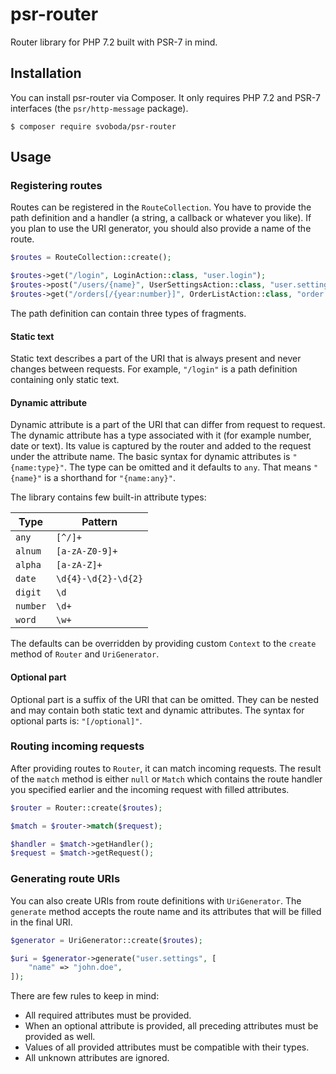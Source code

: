 # psr-router

Router library for PHP 7.2 built with PSR-7 in mind.

## Installation

You can install psr-router via Composer. It only requires PHP 7.2 and PSR-7
interfaces (the `psr/http-message` package).

```
$ composer require svoboda/psr-router
```

## Usage

### Registering routes

Routes can be registered in the `RouteCollection`. You have to provide the path
definition and a handler (a string, a callback or whatever you like). If you
plan to use the URI generator, you should also provide a name of the route.

```php
$routes = RouteCollection::create();

$routes->get("/login", LoginAction::class, "user.login");
$routes->post("/users/{name}", UserSettingsAction::class, "user.settings");
$routes->get("/orders[/{year:number}]", OrderListAction::class, "order.list");
```

The path definition can contain three types of fragments.

#### Static text

Static text describes a part of the URI that is always present and never
changes between requests. For example, `"/login"` is a path definition
containing only static text.

#### Dynamic attribute

Dynamic attribute is a part of the URI that can differ from request to request.
The dynamic attribute has a type associated with it (for example number, date 
or text). Its value is captured by the router and added to the request under 
the attribute name. The basic syntax for dynamic attributes is `"{name:type}"`.
The type can be omitted and it defaults to `any`. That means `"{name}"` is a
shorthand for `"{name:any}"`.

The library contains few built-in attribute types:

| Type     | Pattern             |
|----------|---------------------|
| `any`    | `[^/]+`             |
| `alnum`  | `[a-zA-Z0-9]+`      |
| `alpha`  | `[a-zA-Z]+`         |
| `date`   | `\d{4}-\d{2}-\d{2}` |
| `digit`  | `\d`                |
| `number` | `\d+`               |
| `word`   | `\w+`               |

The defaults can be overridden by providing custom `Context` to the `create` 
method of `Router` and `UriGenerator`.

#### Optional part

Optional part is a suffix of the URI that can be omitted. They can be nested
and may contain both static text and dynamic attributes. The syntax for 
optional parts is: `"[/optional]"`. 

### Routing incoming requests

After providing routes to `Router`, it can match incoming requests. The result
of the `match` method is either `null` or `Match` which contains the route
handler you specified earlier and the incoming request with filled attributes.

```php
$router = Router::create($routes);

$match = $router->match($request);

$handler = $match->getHandler();
$request = $match->getRequest();
```

### Generating route URIs

You can also create URIs from route definitions with `UriGenerator`. The 
`generate` method accepts the route name and its attributes that will be filled
in the final URI.

```php
$generator = UriGenerator::create($routes);

$uri = $generator->generate("user.settings", [
    "name" => "john.doe",
]);
```

There are few rules to keep in mind:

* All required attributes must be provided.
* When an optional attribute is provided, all preceding attributes must be
provided as well.
* Values of all provided attributes must be compatible with their types.
* All unknown attributes are ignored.
